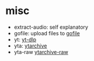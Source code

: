 # misc

- extract-audio: self explanatory
- gofile: upload files to [gofile](https://gofile.io)
- yt: [yt-dlp](https://github.com/yt-dlp/yt-dlp)
- yta: [ytarchive](https://github.com/Kethsar/ytarchive)
- yta-raw [ytarchive-raw](https://github.com/lekoOwO/ytarchive-raw)

